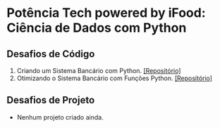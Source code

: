 # Potência Tech powered by iFood: Ciência de Dados com Python
## Desafios de Código
1. Criando um Sistema Bancário com Python. [[Repositório]](https://github.com/bluee-bluue/PotenciaTechPython_iFood/tree/main/Desafio%20-%20Criando%20um%20Sistema%20Bancario%20com%20Python)
2. Otimizando o Sistema Bancário com Funções Python. [[Repositório]](https://github.com/bluee-bluue/PotenciaTechPython_iFood/tree/main/Desafio%20-%20Otimizando%20o%20Sistema%20Bancario%20com%20Funcoes%20Python)
## Desafios de Projeto
* Nenhum projeto criado ainda.
